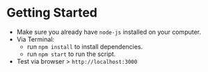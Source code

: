 # Getting Started

- Make sure you already have `node-js` installed on your computer.
- Via Terminal:
	- run `npm install` to install dependencies.
	- run `npm start` to run the script.
- Test via browser > `http://localhost:3000`